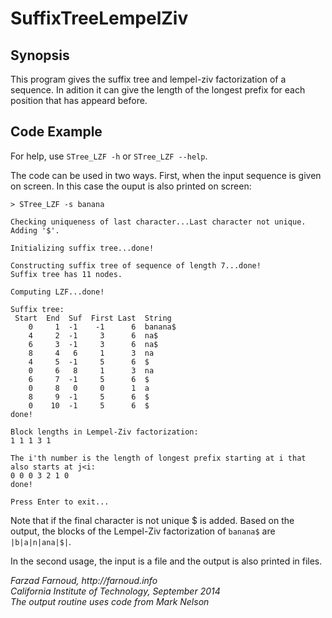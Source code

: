 # SuffixTreeLempelZiv

## Synopsis
This program gives the suffix tree and lempel-ziv factorization of a sequence. In adition it can give the length of the longest prefix for each position that has appeard before.

## Code Example
For help, use `STree_LZF -h` or `STree_LZF --help`.

The code can be used in two ways. First, when the input sequence is given on screen. In this case the ouput is also printed on screen:
```
> STree_LZF -s banana

Checking uniqueness of last character...Last character not unique. Adding '$'.

Initializing suffix tree...done!

Constructing suffix tree of sequence of length 7...done!
Suffix tree has 11 nodes.

Computing LZF...done!

Suffix tree:
 Start  End  Suf  First Last  String
    0     1  -1    -1      6  banana$
    4     2  -1     3      6  na$
    6     3  -1     3      6  na$
    8     4   6     1      3  na
    4     5  -1     5      6  $
    0     6   8     1      3  na
    6     7  -1     5      6  $
    0     8   0     0      1  a
    8     9  -1     5      6  $
    0    10  -1     5      6  $
done!

Block lengths in Lempel-Ziv factorization:
1 1 1 3 1

The i'th number is the length of longest prefix starting at i that also starts at j<i:
0 0 0 3 2 1 0
done!

Press Enter to exit...
``` 
Note that if the final character is not unique $ is added. Based on the output, the blocks of the Lempel-Ziv factorization of `banana$` are `|b|a|n|ana|$|`. 

In the second usage, the input is a file and the output is also printed in files. 


_Farzad Farnoud, http://farnoud.info_  
_California Institute of Technology, September 2014_  
_The output routine uses code from Mark Nelson_  
